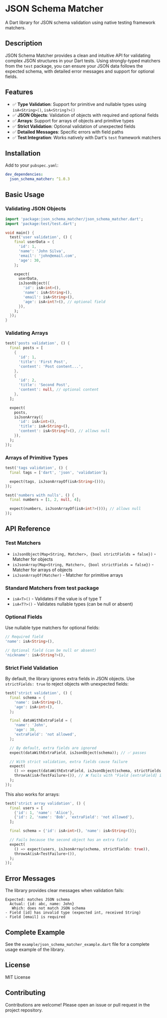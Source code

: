 # JSON Schema Matcher

A Dart library for JSON schema validation using native testing framework matchers.

## Description

JSON Schema Matcher provides a clean and intuitive API for validating complex JSON structures in your Dart tests. Using strongly-typed matchers from the `test` package, you can ensure your JSON data follows the expected schema, with detailed error messages and support for optional fields.

## Features

- ✅ **Type Validation**: Support for primitive and nullable types using `isA<String>()`, `isA<String?>()`
- ✅ **JSON Objects**: Validation of objects with required and optional fields
- ✅ **Arrays**: Support for arrays of objects and primitive types
- ✅ **Strict Validation**: Optional validation of unexpected fields
- ✅ **Detailed Messages**: Specific errors with field paths
- ✅ **Test Integration**: Works natively with Dart's `test` framework matchers

## Installation

Add to your `pubspec.yaml`:

```yaml
dev_dependencies:
  json_schema_matcher: ^1.0.3
```

## Basic Usage

### Validating JSON Objects

```dart
import 'package:json_schema_matcher/json_schema_matcher.dart';
import 'package:test/test.dart';

void main() {
  test('user validation', () {
    final userData = {
      'id': 1,
      'name': 'John Silva',
      'email': 'john@email.com',
      'age': 30,
    };

    expect(
      userData,
      isJsonObject({
        'id': isA<int>(),
        'name': isA<String>(),
        'email': isA<String>(),
        'age': isA<int?>(), // optional field
      }),
    );
  });
}
```

### Validating Arrays

```dart
test('posts validation', () {
  final posts = [
    {
      'id': 1,
      'title': 'First Post',
      'content': 'Post content...',
    },
    {
      'id': 2,
      'title': 'Second Post',
      'content': null, // optional content
    },
  ];

  expect(
    posts,
    isJsonArray({
      'id': isA<int>(),
      'title': isA<String>(),
      'content': isA<String?>(), // allows null
    }),
  );
});
```

### Arrays of Primitive Types

```dart
test('tags validation', () {
  final tags = ['dart', 'json', 'validation'];

  expect(tags, isJsonArrayOf(isA<String>()));
});

test('numbers with nulls', () {
  final numbers = [1, 2, null, 4];

  expect(numbers, isJsonArrayOf(isA<int?>())); // allows null
});
```

## API Reference

### Test Matchers

- `isJsonObject(Map<String, Matcher>, {bool strictFields = false})` - Matcher for objects
- `isJsonArray(Map<String, Matcher>, {bool strictFields = false})` - Matcher for arrays of objects
- `isJsonArrayOf(Matcher)` - Matcher for primitive arrays

### Standard Matchers from test package

- `isA<T>()` - Validates if the value is of type T
- `isA<T?>()` - Validates nullable types (can be null or absent)

### Optional Fields

Use nullable type matchers for optional fields:

```dart
// Required field
'name': isA<String>(),

// Optional field (can be null or absent)
'nickname': isA<String?>(),
```

### Strict Field Validation

By default, the library ignores extra fields in JSON objects. Use `strictFields: true` to reject objects with unexpected fields:

```dart
test('strict validation', () {
  final schema = {
    'name': isA<String>(),
    'age': isA<int>(),
  };

  final dataWithExtraField = {
    'name': 'John',
    'age': 30,
    'extraField': 'not allowed',
  };

  // By default, extra fields are ignored
  expect(dataWithExtraField, isJsonObject(schema)); // ✅ passes

  // With strict validation, extra fields cause failure
  expect(
    () => expect(dataWithExtraField, isJsonObject(schema, strictFields: true)),
    throwsA(isA<TestFailure>()), // ❌ fails with "Field [extraField] is not expected"
  );
});
```

This also works for arrays:

```dart
test('strict array validation', () {
  final users = [
    {'id': 1, 'name': 'Alice'},
    {'id': 2, 'name': 'Bob', 'extraField': 'not allowed'},
  ];

  final schema = {'id': isA<int>(), 'name': isA<String>()};

  // Fails because the second object has an extra field
  expect(
    () => expect(users, isJsonArray(schema, strictFields: true)),
    throwsA(isA<TestFailure>()),
  );
});
```

## Error Messages

The library provides clear messages when validation fails:

```
Expected: matches JSON schema
  Actual: {id: abc, name: John}
   Which: does not match JSON schema
- Field [id] has invalid type (expected int, received String)
- Field [email] is required
```

## Complete Example

See the `example/json_schema_matcher_example.dart` file for a complete usage example of the library.

## License

MIT License

## Contributing

Contributions are welcome! Please open an issue or pull request in the project repository.